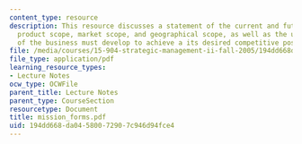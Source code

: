 ```yaml
---
content_type: resource
description: This resource discusses a statement of the current and future expected
  product scope, market scope, and geographical scope, as well as the unique competencies
  of the business must develop to achieve a its desired competitive positioning.
file: /media/courses/15-904-strategic-management-ii-fall-2005/194dd668da04580072907c946d94fce4_mission_forms.pdf
file_type: application/pdf
learning_resource_types:
- Lecture Notes
ocw_type: OCWFile
parent_title: Lecture Notes
parent_type: CourseSection
resourcetype: Document
title: mission_forms.pdf
uid: 194dd668-da04-5800-7290-7c946d94fce4
---
```

